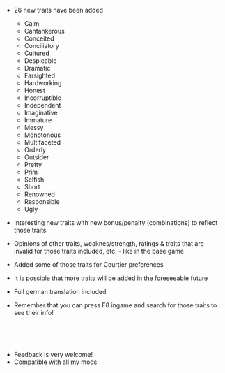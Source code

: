 
- 26 new traits have been added
   - Calm
   - Cantankerous
   - Conceited
   - Conciliatory
   - Cultured
   - Despicable
   - Dramatic
   - Farsighted
   - Hardworking
   - Honest
   - Incorruptible
   - Independent
   - Imaginative
   - Immature
   - Messy
   - Monotonous
   - Multifaceted
   - Orderly
   - Outsider
   - Pretty
   - Prim
   - Selfish
   - Short
   - Renowned
   - Responsible
   - Ugly
   
- Interesting new traits with new bonus/penalty (combinations) to reflect those traits
   
- Opinions of other traits, weaknes/strength, ratings & traits that are invalid for those traits included, etc. - like in the base game

- Added some of those traits for Courtier preferences

- It is possible that more traits will be added in the foreseeable future

- Full german translation included

- Remember that you can press F8 ingame and search for those traits to see their info!

<br><br><br>
- Feedback is very welcome!
- Compatible with all my mods

